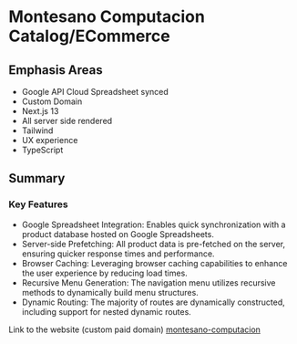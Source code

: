 # Montesano Computacion Catalog/ECommerce

## Emphasis Areas
- Google API Cloud Spreadsheet synced
- Custom Domain
- Next.js 13
- All server side rendered
- Tailwind
- UX experience
- TypeScript
  
## Summary
### Key Features
- Google Spreadsheet Integration: Enables quick synchronization with a product database hosted on Google Spreadsheets.
- Server-side Prefetching: All product data is pre-fetched on the server, ensuring quicker response times and performance.
- Browser Caching: Leveraging browser caching capabilities to enhance the user experience by reducing load times.
- Recursive Menu Generation: The navigation menu utilizes recursive methods to dynamically build menu structures.
- Dynamic Routing: The majority of routes are dynamically constructed, including support for nested dynamic routes.





Link to the website (custom paid domain) [montesano-computacion](https://www.montesanoweb.com.ar)
